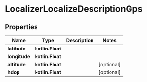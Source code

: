 
# LocalizerLocalizeDescriptionGps

## Properties
Name | Type | Description | Notes
------------ | ------------- | ------------- | -------------
**latitude** | **kotlin.Float** |  | 
**longitude** | **kotlin.Float** |  | 
**altitude** | **kotlin.Float** |  |  [optional]
**hdop** | **kotlin.Float** |  |  [optional]



